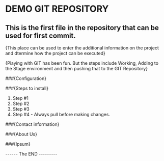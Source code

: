 # DEMO GIT REPOSITORY

## This is the first file in the repository that can be used for first commit. 

{This place can be used to enter the additional information on the project and dtermine how the project can be executed}


{Playing with GIT has been fun. But the steps include Working, Adding to the Stage environment and then pushing that to the GIT Repository}


###{Configuration}


###{Steps to install}

1. Step #1
2. Step #2 
3. Step #3
4. Step #4 - Always pull before making changes.

###{Contact information}

###{About Us}

###{Ipsum}





------ The END ---------
